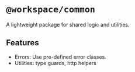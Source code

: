 # `@workspace/common`

A lightweight package for shared logic and utilities.

## Features

- Errors: Use pre-defined error classes.
- Utilities: type guards, http helpers
